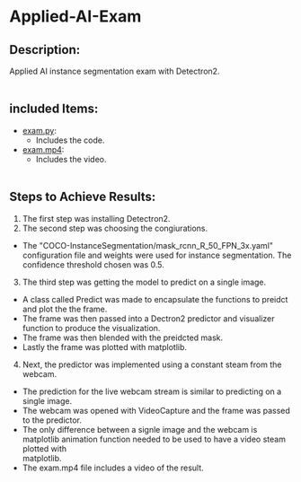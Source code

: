 # Applied-AI-Exam

## Description:
Applied AI instance segmentation exam with Detectron2.  <br /><br />

## included Items:
  - [exam.py](exam.py):
    - Includes the code.
  - [exam.mp4](media/exam.mp4):
    - Includes the video. <br /><br />

## Steps to Achieve Results:  
1. The first step was installing Detectron2. <br />
2. The second step was choosing the congiurations. 
  - The "COCO-InstanceSegmentation/mask_rcnn_R_50_FPN_3x.yaml" configuration file and weights were used for instance segmentation. The confidence threshold     chosen was 0.5. <br />
3. The third step was getting the model to predict on a single image.
  - A class called Predict was made to encapsulate the functions to preidct and plot the the frame.
  - The frame was then passed into a Dectron2 predictor and visualizer function to produce the visualization. 
  - The frame was then blended with the preidcted mask.
  - Lastly the frame was plotted with matplotlib.  <br />
4. Next, the predictor was implemented using a constant steam from the webcam.
  - The prediction for the live webcam stream is similar to predicting on a single image.
  - The webcam was opened with VideoCapture and the frame was passed to the predictor.
  - The only difference between a signle image and the webcam is matplotlib animation function needed to be used to have a video steam plotted with       
    matplotlib.
  - The exam.mp4 file includes a video of the result.
